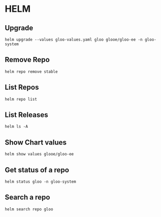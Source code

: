 # HELM

## Upgrade
```
helm upgrade --values gloo-values.yaml gloo glooe/gloo-ee -n gloo-system 
```

## Remove Repo
```
helm repo remove stable
```

## List Repos
```
helm repo list
```

## List Releases
```
helm ls -A
```

## Show Chart values
```
helm show values glooe/gloo-ee
```

## Get status of a repo
```
helm status gloo -n gloo-system 
```

## Search a repo
```
helm search repo gloo
```
